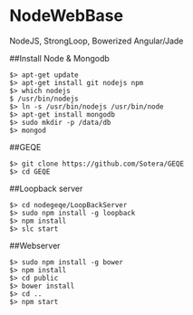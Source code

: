 # NodeWebBase
NodeJS, StrongLoop, Bowerized Angular/Jade

##Install Node & Mongodb
```
$> apt-get update  
$> apt-get install git nodejs npm  
$> which nodejs  
$ /usr/bin/nodejs  
$> ln -s /usr/bin/nodejs /usr/bin/node  
$> apt-get install mongodb  
$> sudo mkdir -p /data/db  
$> mongod  
```
##GEQE
```
$> git clone https://github.com/Sotera/GEQE  
$> cd GEQE  
```

##Loopback server
```
$> cd nodegeqe/LoopBackServer  
$> sudo npm install -g loopback  
$> npm install  
$> slc start
```  

##Webserver
```
$> sudo npm install -g bower  
$> npm install  
$> cd public  
$> bower install  
$> cd ..  
$> npm start  
```
